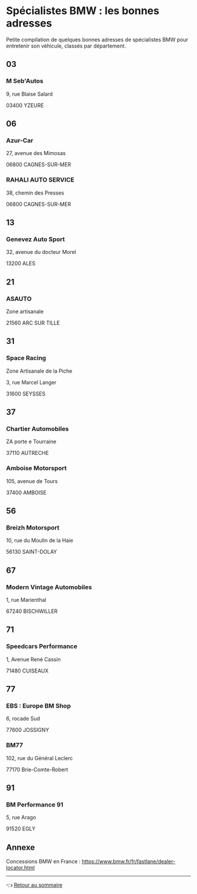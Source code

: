 # Spécialistes BMW : les bonnes adresses

Petite compilation de quelques bonnes adresses de spécialistes BMW pour entretenir son véhicule, classés par département.

## 03

### M Seb'Autos

9, rue Blaise Salard

03400 YZEURE

## 06

### Azur-Car

27, avenue des Mimosas

06800 CAGNES-SUR-MER

### RAHALI AUTO SERVICE

38, chemin des Presses

06800 CAGNES-SUR-MER

## 13

### Genevez Auto Sport

32, avenue du docteur Morel

13200 ALES

## 21

### ASAUTO

Zone artisanale

21560 ARC SUR TILLE

## 31

### Space Racing

Zone Artisanale de la Piche

3, rue Marcel Langer

31600 SEYSSES

## 37

### Chartier Automobiles

ZA porte e Tourraine

37110 AUTRECHE

### Amboise Motorsport

105, avenue de Tours

37400 AMBOISE

## 56

### Breizh Motorsport

10, rue du Moulin de la Haie

56130 SAINT-DOLAY

## 67

### Modern Vintage Automobiles

1, rue Marienthal

67240 BISCHWILLER

## 71

### Speedcars Performance

1, Avenue René Cassin

71480 CUISEAUX

## 77

### EBS : Europe BM Shop

6, rocade Sud

77600 JOSSIGNY

### BM77

102, rue du Général Leclerc

77170 Brie-Comte-Robert

## 91

### BM Performance 91

5, rue Arago

91520 EGLY

## Annexe

Concessions BMW en France : <https://www.bmw.fr/fr/fastlane/dealer-locator.html>

---
:point_left: [Retour au sommaire](../README.md#sommaire)
